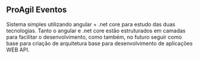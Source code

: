 ## ProAgil Eventos

Sistema simples utilizando angular + .net core para estudo das duas tecnologias. Tanto o angular e .net core estão estruturados em camadas para facilitar o desenvolvimento, como também, no futuro seguir como base para criação de arquitetura base para desenvolvimento de aplicações WEB API.
